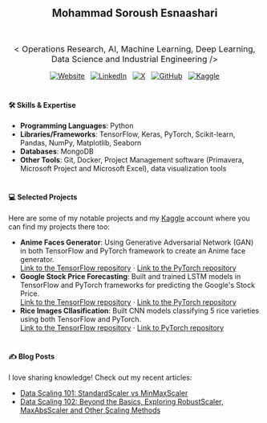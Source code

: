 <h2 align="center">Mohammad Soroush Esnaashari</h2>

<br>

<p align="center">
    <span style="font-size: 16.5px; font-weight: normal;">< Operations Research, AI, Machine Learning, Deep Learning, Data Science and Industrial Engineering /></span>
</p>

<p align="center">
  <a href="https://soroushesnaashari.github.io" target="_blank" style="display:inline-block; margin:0 4px;">
    <img alt="Website"
         src="https://img.shields.io/badge/-Website-2d2d2d?style=flat-square&logo=githubpages&logoColor=white"
         style="vertical-align:middle;">
  </a>
  <a href="https://www.linkedin.com/in/soroushesnaashari" target="_blank" style="display:inline-block; margin:0 4px;">
    <img alt="LinkedIn"
         src="https://custom-icon-badges.demolab.com/badge/-LinkedIn-2d2d2d?style=flat-square&logo=linkedin-white&logoColor=white"
         style="vertical-align:middle;">
  </a>
  <a href="https://x.com/srshesn" target="_blank" style="display:inline-block; margin:0 4px;">
    <img alt="X"
         src="https://img.shields.io/badge/-Twitter-2d2d2d?style=flat-square&logo=X&logoColor=white"
         style="vertical-align:middle;">
  </a>
  <a href="https://github.com/soroushesnaashari" target="_blank" style="display:inline-block; margin:0 4px;">
    <img alt="GitHub"
         src="https://img.shields.io/badge/-GitHub-2d2d2d?style=flat-square&logo=github&logoColor=white"
         style="vertical-align:middle;">
  </a>
  <a href="https://www.kaggle.com/soroushesnaashari" target="_blank" style="display:inline-block; margin:0 4px;">
    <img alt="Kaggle"
         src="https://img.shields.io/badge/-Kaggle-2d2d2d?style=flat-square&logo=kaggle&logoColor=white"
         style="vertical-align:middle;">
  </a>
</p>

#

#### 🛠️ Skills & Expertise
- **Programming Languages**: Python
- **Libraries/Frameworks**: TensorFlow, Keras, PyTorch, Scikit-learn, Pandas, NumPy, Matplotlib, Seaborn
- **Databases**: MongoDB
- **Other Tools**: Git, Docker, Project Management software (Primavera, Microsoft Project and Microsoft Excel), data visualization tools

#

#### 💻 Selected Projects
Here are some of my notable projects and my [Kaggle](https://www.kaggle.com/soroushesnaashari) account where you can find my projects there too:
- **Anime Faces Generator**: Using Generative Adversarial Network (GAN) in both TensorFlow and PyTorch framework to create an Anime face generator.<br>
[Link to the TensorFlow repository](https://github.com/soroushesnaashari/Anime-Faces-Generator-with-GAN-using-TensorFlow) · [Link to the PyTorch repository](https://github.com/soroushesnaashari/Anime-Faces-Generator-with-GAN-using-PyTorch)
- **Google Stock Price Forecasting**: Built and trained LSTM models in TensorFlow and PyTorch frameworks for predicting the Google's Stock Price.<br>
[Link to the TensorFlow repository](https://github.com/soroushesnaashari/Google-Stock-Price-with-LSTM-using-TensorFlow) · [Link to the PyTorch repository](https://github.com/soroushesnaashari/Google-Stock-Price-with-LSTM-using-PyTorch)
- **Rice Images Cllasification**: Built CNN models classifying 5 rice varieties using both TensorFlow and PyTorch.<br>
[Link to the TensorFlow repository](https://github.com/soroushesnaashari/Rice-Images-Classification-with-CNN-using-TensorFlow) · [Link to PyTorch repository](https://github.com/soroushesnaashari/Rice-Images-Classification-with-CNN-using-PyTorch)

#

#### ✍️ Blog Posts
I love sharing knowledge! Check out my recent articles:
- [Data Scaling 101: StandardScaler vs MinMaxScaler](https://medium.com/towards-artificial-intelligence/data-scaling-101-standardscaler-vs-minmaxscaler-e8f78d77283f)
- [Data Scaling 102: Beyond the Basics, Exploring RobustScaler, MaxAbsScaler and Other Scaling Methods](https://medium.com/datadriveninvestor/data-scaling-102-beyond-the-basics-exploring-robustscaler-maxabsscaler-and-other-scaling-methods-383dd2921f69)
